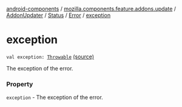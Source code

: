 [android-components](../../../../index.md) / [mozilla.components.feature.addons.update](../../../index.md) / [AddonUpdater](../../index.md) / [Status](../index.md) / [Error](index.md) / [exception](./exception.md)

# exception

`val exception: `[`Throwable`](https://kotlinlang.org/api/latest/jvm/stdlib/kotlin/-throwable/index.html) [(source)](https://github.com/mozilla-mobile/android-components/blob/master/components/feature/addons/src/main/java/mozilla/components/feature/addons/update/AddonUpdater.kt#L130)

The exception of the error.

### Property

`exception` - The exception of the error.